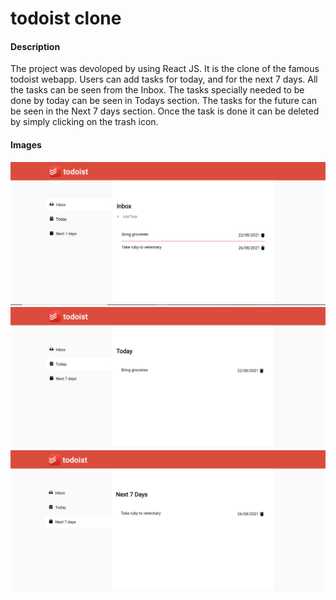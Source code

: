 # todoist clone

#### Description
The project was devoloped by using React JS. It is the clone of the famous todoist webapp. Users can add tasks for today, and for the next 7 days. All the tasks can be seen from the Inbox. The tasks specially needed to be done by today can be seen in Todays section. The tasks for the future can be seen in the Next 7 days section. Once the task is done it can be deleted by simply clicking on the trash icon.

#### Images
![image1](https://github.com/kumarsai131/todoist/blob/085958f361e5c442eb79ccb4bdcf4495ffa065bf/images/S1.PNG)
![image2](https://github.com/kumarsai131/todoist/blob/085958f361e5c442eb79ccb4bdcf4495ffa065bf/images/S2.PNG)
![image3](https://github.com/kumarsai131/todoist/blob/085958f361e5c442eb79ccb4bdcf4495ffa065bf/images/S3.PNG)

